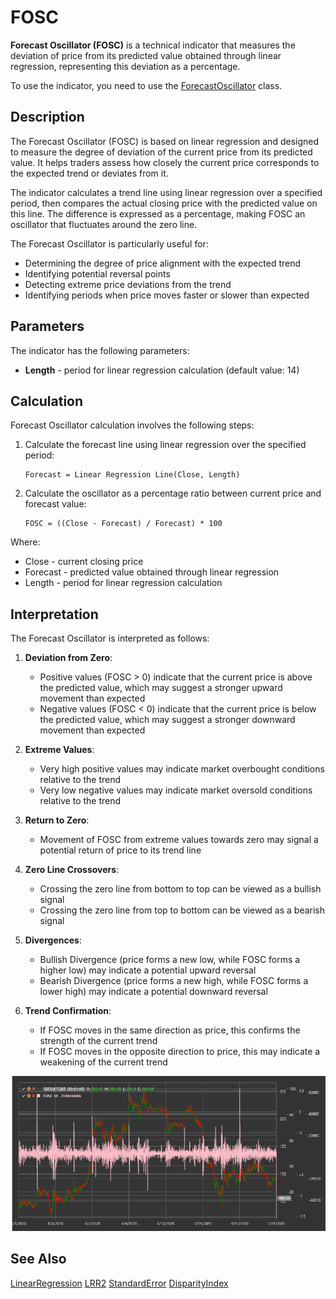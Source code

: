 # FOSC

**Forecast Oscillator (FOSC)** is a technical indicator that measures the deviation of price from its predicted value obtained through linear regression, representing this deviation as a percentage.

To use the indicator, you need to use the [ForecastOscillator](xref:StockSharp.Algo.Indicators.ForecastOscillator) class.

## Description

The Forecast Oscillator (FOSC) is based on linear regression and designed to measure the degree of deviation of the current price from its predicted value. It helps traders assess how closely the current price corresponds to the expected trend or deviates from it.

The indicator calculates a trend line using linear regression over a specified period, then compares the actual closing price with the predicted value on this line. The difference is expressed as a percentage, making FOSC an oscillator that fluctuates around the zero line.

The Forecast Oscillator is particularly useful for:
- Determining the degree of price alignment with the expected trend
- Identifying potential reversal points
- Detecting extreme price deviations from the trend
- Identifying periods when price moves faster or slower than expected

## Parameters

The indicator has the following parameters:
- **Length** - period for linear regression calculation (default value: 14)

## Calculation

Forecast Oscillator calculation involves the following steps:

1. Calculate the forecast line using linear regression over the specified period:
   ```
   Forecast = Linear Regression Line(Close, Length)
   ```

2. Calculate the oscillator as a percentage ratio between current price and forecast value:
   ```
   FOSC = ((Close - Forecast) / Forecast) * 100
   ```

Where:
- Close - current closing price
- Forecast - predicted value obtained through linear regression
- Length - period for linear regression calculation

## Interpretation

The Forecast Oscillator is interpreted as follows:

1. **Deviation from Zero**:
   - Positive values (FOSC > 0) indicate that the current price is above the predicted value, which may suggest a stronger upward movement than expected
   - Negative values (FOSC < 0) indicate that the current price is below the predicted value, which may suggest a stronger downward movement than expected

2. **Extreme Values**:
   - Very high positive values may indicate market overbought conditions relative to the trend
   - Very low negative values may indicate market oversold conditions relative to the trend

3. **Return to Zero**:
   - Movement of FOSC from extreme values towards zero may signal a potential return of price to its trend line

4. **Zero Line Crossovers**:
   - Crossing the zero line from bottom to top can be viewed as a bullish signal
   - Crossing the zero line from top to bottom can be viewed as a bearish signal

5. **Divergences**:
   - Bullish Divergence (price forms a new low, while FOSC forms a higher low) may indicate a potential upward reversal
   - Bearish Divergence (price forms a new high, while FOSC forms a lower high) may indicate a potential downward reversal

6. **Trend Confirmation**:
   - If FOSC moves in the same direction as price, this confirms the strength of the current trend
   - If FOSC moves in the opposite direction to price, this may indicate a weakening of the current trend

![indicator_forecast_oscillator](../../../../images/indicator_forecast_oscillator.png)

## See Also

[LinearRegression](lrc.md)
[LRR2](lrr2.md)
[StandardError](standard_error.md)
[DisparityIndex](disparity_index.md)